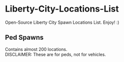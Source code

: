 # Liberty-City-Locations-List
Open-Source Liberty City Spawn Locations List. Enjoy! :)
<div> 
  <h2> Ped Spawns</h2>
  <p>Contains almost 200 locations.<br>
  DISCLAIMER: These are for peds, not for vehicles.</p>
</div>
